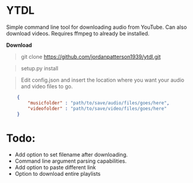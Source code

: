 # YTDL

Simple command line tool for downloading audio from YouTube. Can also download videos. Requires ffmpeg to already be installed.


**Download**

> git clone https://github.com/jordanpatterson1939/ytdl.git

> setup.py install

> Edit config.json and insert the location where you want your audio and video files to go.   

```json
    {
        "musicfolder" : "path/to/save/audio/files/goes/here",
        "videofolder" : "path/to/save/video/files/goes/here"
    }
```

# Todo:
* Add option to set filename after downloading.
* Command line argument parsing capabilities.
* Add option to paste different link
* Option to download entire playlists
